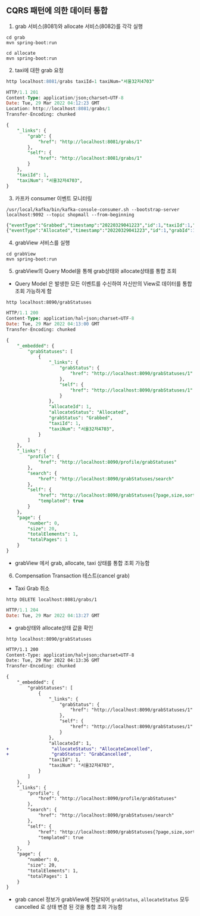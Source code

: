 ## CQRS 패턴에 의한 데이터 통합

1. grab 서비스(8081)와 allocate 서비스(8082)를 각각 실행

```
cd grab
mvn spring-boot:run
```

```
cd allocate
mvn spring-boot:run
```

2. taxi에 대한 grab 요청

```sql
http localhost:8081/grabs taxiId=1 taxiNum="서울32저4703"
```

```sql
HTTP/1.1 201
Content-Type: application/json;charset=UTF-8
Date: Tue, 29 Mar 2022 04:12:23 GMT
Location: http://localhost:8081/grabs/1
Transfer-Encoding: chunked

{
    "_links": {
        "grab": {
            "href": "http://localhost:8081/grabs/1"
        },
        "self": {
            "href": "http://localhost:8081/grabs/1"
        }
    },
    "taxiId": 1,
    "taxiNum": "서울32저4703",
}
```

3. 카프카 consumer 이벤트 모니터링

```
/usr/local/kafka/bin/kafka-console-consumer.sh --bootstrap-server localhost:9092 --topic shopmall --from-beginning
```

```sql
{"eventType":"Grabbed","timestamp":"20220329041223","id":1,"taxiId":1,"taxiNum":"서울32저4703","me":true}
{"eventType":"Allocated","timestamp":"20220329041223","id":1,"grabId":1,"taxiId":1,"taxiNum":"서울32저4703","me":true}
```

4. grabView 서비스를 실행

```
cd grabView
mvn spring-boot:run

```

5. grabView의 Query Model을 통해 grab상태와 allocate상태를 통합 조회

- Query Model 은 발생한 모든 이벤트를 수신하여 자신만의 View로 데이터를 통합 조회 가능하게 함

```
http localhost:8090/grabStatuses
```

```sql
HTTP/1.1 200
Content-Type: application/hal+json;charset=UTF-8
Date: Tue, 29 Mar 2022 04:13:00 GMT
Transfer-Encoding: chunked

{
    "_embedded": {
        "grabStatuses": [
            {
                "_links": {
                    "grabStatus": {
                        "href": "http://localhost:8090/grabStatuses/1"
                    },
                    "self": {
                        "href": "http://localhost:8090/grabStatuses/1"
                    }
                },
                "allocateId": 1,
                "allocateStatus": "Allocated",
                "grabStatus": "Grabbed",
                "taxiId": 1,
                "taxiNum": "서울32저4703",
            }
        ]
    },
    "_links": {
        "profile": {
            "href": "http://localhost:8090/profile/grabStatuses"
        },
        "search": {
            "href": "http://localhost:8090/grabStatuses/search"
        },
        "self": {
            "href": "http://localhost:8090/grabStatuses{?page,size,sort}",
            "templated": true
        }
    },
    "page": {
        "number": 0,
        "size": 20,
        "totalElements": 1,
        "totalPages": 1
    }
}
```

- grabView 에서 grab, allocate, taxi 상태를 통합 조회 가능함

6. Compensation Transaction 테스트(cancel grab)

- Taxi Grab 취소

```
http DELETE localhost:8081/grabs/1
```

```sql
HTTP/1.1 204
Date: Tue, 29 Mar 2022 04:13:27 GMT
```

- grab상태와 allocate상태 값을 확인

```
http localhost:8090/grabStatuses
```

```diff
HTTP/1.1 200
Content-Type: application/hal+json;charset=UTF-8
Date: Tue, 29 Mar 2022 04:13:36 GMT
Transfer-Encoding: chunked

{
    "_embedded": {
        "grabStatuses": [
            {
                "_links": {
                    "grabStatus": {
                        "href": "http://localhost:8090/grabStatuses/1"
                    },
                    "self": {
                        "href": "http://localhost:8090/grabStatuses/1"
                    }
                },
                "allocateId": 1,
+                "allocateStatus": "AllocateCancelled",
+                "grabStatus": "GrabCancelled",
                "taxiId": 1,
                "taxiNum": "서울32저4703",
            }
        ]
    },
    "_links": {
        "profile": {
            "href": "http://localhost:8090/profile/grabStatuses"
        },
        "search": {
            "href": "http://localhost:8090/grabStatuses/search"
        },
        "self": {
            "href": "http://localhost:8090/grabStatuses{?page,size,sort}",
            "templated": true
        }
    },
    "page": {
        "number": 0,
        "size": 20,
        "totalElements": 1,
        "totalPages": 1
    }
}
```

- grab cancel 정보가 grabView에 전달되어 `grabStatus`, `allocateStatus` 모두 cancelled 로 상태 변경 된 것을 통합 조회 가능함
